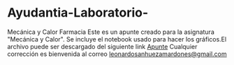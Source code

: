 # Ayudantia-Laboratorio-
Mecánica y Calor Farmacia 
Este es un apunte creado para la asignatura "Mecánica y Calor". Se incluye el notebook usado para hacer los gráficos.El archivo puede ser descargado del siguiente link [Apunte](https://mega.nz/#!JpxQma6a)
Cualquier corrección es bienvenida al correo leonardosanhuezamardones@gmail.com  
